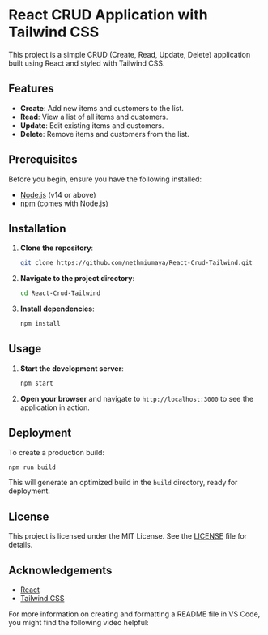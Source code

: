 

# React CRUD Application with Tailwind CSS

This project is a simple CRUD (Create, Read, Update, Delete) application built using React and styled with Tailwind CSS.

## Features

- **Create**: Add new items and customers to the list.
- **Read**: View a list of all items and customers.
- **Update**: Edit existing items and customers.
- **Delete**: Remove items and customers from the list.

## Prerequisites

Before you begin, ensure you have the following installed:

- [Node.js](https://nodejs.org/) (v14 or above)
- [npm](https://www.npmjs.com/) (comes with Node.js)

## Installation

1. **Clone the repository**:

   ```bash
   git clone https://github.com/nethmiumaya/React-Crud-Tailwind.git
   ```

2. **Navigate to the project directory**:

   ```bash
   cd React-Crud-Tailwind
   ```

3. **Install dependencies**:

   ```bash
   npm install
   ```

## Usage

1. **Start the development server**:

   ```bash
   npm start
   ```

2. **Open your browser** and navigate to `http://localhost:3000` to see the application in action.

## Deployment

To create a production build:

```bash
npm run build
```

This will generate an optimized build in the `build` directory, ready for deployment.

## License

This project is licensed under the MIT License. See the [LICENSE](LICENSE) file for details.

## Acknowledgements

- [React](https://reactjs.org/)
- [Tailwind CSS](https://tailwindcss.com/)

For more information on creating and formatting a README file in VS Code, you might find the following video helpful:

 
